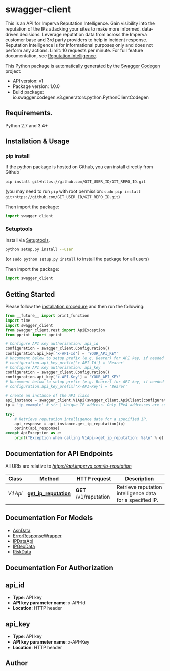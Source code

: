 # swagger-client
This is an API for Imperva Reputation Intelligence. Gain visibility into the reputation of the IPs attacking your sites to make more informed, data-driven decisions. Leverage reputation data from across the Imperva customer base and 3rd party providers to help in incident response. Reputation Intelligence is for informational purposes only and does not perform any actions. Limit: 10 requests per minute. For full feature documentation, see [Reputation Intelligence](https://docs.imperva.com/bundle/ip-reputation/page/reputation-intelligence.htm).

This Python package is automatically generated by the [Swagger Codegen](https://github.com/swagger-api/swagger-codegen) project:

- API version: v1
- Package version: 1.0.0
- Build package: io.swagger.codegen.v3.generators.python.PythonClientCodegen

## Requirements.

Python 2.7 and 3.4+

## Installation & Usage
### pip install

If the python package is hosted on Github, you can install directly from Github

```sh
pip install git+https://github.com/GIT_USER_ID/GIT_REPO_ID.git
```
(you may need to run `pip` with root permission: `sudo pip install git+https://github.com/GIT_USER_ID/GIT_REPO_ID.git`)

Then import the package:
```python
import swagger_client 
```

### Setuptools

Install via [Setuptools](http://pypi.python.org/pypi/setuptools).

```sh
python setup.py install --user
```
(or `sudo python setup.py install` to install the package for all users)

Then import the package:
```python
import swagger_client
```

## Getting Started

Please follow the [installation procedure](#installation--usage) and then run the following:

```python
from __future__ import print_function
import time
import swagger_client
from swagger_client.rest import ApiException
from pprint import pprint

# Configure API key authorization: api_id
configuration = swagger_client.Configuration()
configuration.api_key['x-API-Id'] = 'YOUR_API_KEY'
# Uncomment below to setup prefix (e.g. Bearer) for API key, if needed
# configuration.api_key_prefix['x-API-Id'] = 'Bearer'
# Configure API key authorization: api_key
configuration = swagger_client.Configuration()
configuration.api_key['x-API-Key'] = 'YOUR_API_KEY'
# Uncomment below to setup prefix (e.g. Bearer) for API key, if needed
# configuration.api_key_prefix['x-API-Key'] = 'Bearer'

# create an instance of the API class
api_instance = swagger_client.V1Api(swagger_client.ApiClient(configuration))
ip = 'ip_example' # str | Unique IP address. Only IPv4 addresses are supported.

try:
    # Retrieve reputation intelligence data for a specified IP.
    api_response = api_instance.get_ip_reputation(ip)
    pprint(api_response)
except ApiException as e:
    print("Exception when calling V1Api->get_ip_reputation: %s\n" % e)
```

## Documentation for API Endpoints

All URIs are relative to *https://api.imperva.com/ip-reputation*

Class | Method | HTTP request | Description
------------ | ------------- | ------------- | -------------
*V1Api* | [**get_ip_reputation**](docs/V1Api.md#get_ip_reputation) | **GET** /v1/reputation | Retrieve reputation intelligence data for a specified IP.

## Documentation For Models

 - [AsnData](docs/AsnData.md)
 - [ErrorResponseWrapper](docs/ErrorResponseWrapper.md)
 - [IPDataApi](docs/IPDataApi.md)
 - [IPGeoData](docs/IPGeoData.md)
 - [RiskData](docs/RiskData.md)

## Documentation For Authorization


## api_id

- **Type**: API key
- **API key parameter name**: x-API-Id
- **Location**: HTTP header

## api_key

- **Type**: API key
- **API key parameter name**: x-API-Key
- **Location**: HTTP header


## Author


